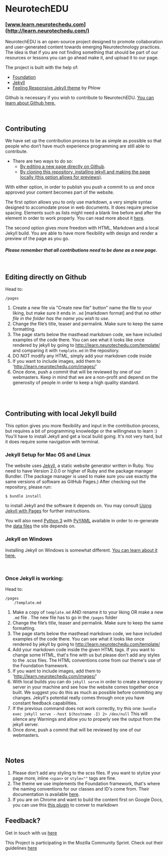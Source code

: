 # NeurotechEDU
### [www.learn.neurotechedu.com](http://learn.neurotechedu.com/)

NeurotechEDU is an open-source project designed to promote collaboration and user-generated content towards emerging Neurotechnology practices.
The idea is that if you are not finding something that should be part of our resources or lessons you can go ahead make it, and upload it to our page.

The project is built with the help of:

 * [Foundation](http://foundation.zurb.com/)
 * [Jekyll](http://jekyllrb.com/)
 * [Feeling Responsive Jekyll theme](https://phlow.github.io/feeling-responsive/) by Phlow

Github is necessary if you wish to contribute to NeurotechEDU. [You can learn about Github here.](https://guides.github.com/activities/hello-world/)

<br>

## Contributing

We have set up the contribution process to be as simple as possible so that people who don’t have much experience programming are still able to contribute. 

+ There are two ways to do so:
  - [By editing a new page directly on Github](#editing-directly-on-github).
  - [By cloning this repository, installing jekyll and making the page locally (this option allows for previews)](#contributing-with-local-jekyll-build).

With either option, in order to publish you push a commit to us and once approved your content becomes part of the website.

The first option allows you to only use markdown, a very simple syntax designed to accomodate prose in web documents. It does require precise spacing. Elements such as lists might need a blank line before and after the element in order to work properly. You can read more about it [here](https://guides.github.com/features/mastering-markdown/).

The second option gives more freedom with HTML, Markdown and a local Jekyll build. You are able to have more flexibility with design and render a preview of the page as you go.  
  
#### *Please remember that all contributions need to be done as a new page*.  
<br>


## Editing directly on Github

Head to: 
```
/pages
```

1. Create a new file via "Create new file" button" name the file to your liking, but make sure it ends in `.md` [markdown format] and that *no other file in the folder has the name you wish to use*.
2. Change the file’s title, teaser and permalink. Make sure to keep the same formatting.
3. The page starts below the masthead markdown code, we have included examples of the code there. You can see what it looks like once rendered by jekyll by going to http://learn.neurotechedu.com/template/ and comparing it with `template.md` in the repository. 
4. DO NOT modify any HTML, simply add your markdown code inside 
5. If you want to include images, add them to 'http://learn.neurotechedu.com/images/'
6. Once done, push a commit that will be reviewed by one of our webmasters. Keep in mind that we are a non-profit and depend on the generosity of people in order to keep a high quality standard.
<br>
<br>


## Contributing with local Jekyll build

This option gives you more flexibility and input in the contribution process, but requires a bit of programming knowledge or the willingness to learn :) You'll have to install Jekyll and get a local build going. It's not very hard, but it does require some navigation with terminal.



### Jekyll Setup for Mac OS and Linux

The website uses [Jekyll](http://jekyllrb.com/), a static website generator written in Ruby.
You need to have Version 2.0.0 or higher of Ruby and the package manager Bundler.
(The package manager is used to make sure you use exactly the same versions of software as GitHub Pages.)
After checking out the repository, please run:

```
$ bundle install
```

to install Jekyll and the software it depends on.
You may consult [Using Jekyll with Pages](https://help.github.com/articles/using-jekyll-with-pages/) for further instructions.

You will also need [Python 3](http://python.org/) with
[PyYAML](https://pypi.python.org/pypi/PyYAML/) available in order to
re-generate the [data files](#details) the site depends on.


### Jekyll on Windows

Installing Jekyll on Windows is somewhat different. [You can learn about it here.](https://jekyllrb.com/docs/windows/)

<br>

### Once Jekyll is working:

Head to: 
```
/pages
    /template.md
```

1. Make a copy of `template.md` AND rename it to your liking OR make a new `.md` file . The new file has to go in the `/pages` folder
2. Change the file’s title, teaser and permalink. Make sure to keep the same formatting.
3. The page starts below the masthead markdown code, we have included examples of the code there. You can see what it looks like once rendered by jekyll by going to http://learn.neurotechedu.com/template/
4. Add your markdown code inside the given HTML tags. If you want to change some HTML, that's fine with us but please don't add any styles to the .scss files. The HTML conventions come from our theme's use of the Foundation framework.
5. If you want to include images, add them to 'http://learn.neurotechedu.com/images/'
6. With local builds you can do `jekyll serve` in order to create a temporary server in your machine and see how the website comes together once built. We suggest you do this as much as possible before commiting any changes. Jekyll's potential really comes through once you have constant feedback capabilities.
7. If the previous command does not work correctly, try this one: `bundle exec jekyll serve --host $(hostname -I) 2> /dev/null` This will silence any Warnings and allow you to properly see the output from the jekyll server.
8. Once done, push a commit that will be reviewed by one of our webmasters. 

<br>

## Notes

1. Please don't add any styling to the scss files. If you want to stylize your page more, inline `<span>` or `style=""` tags are fine.
2. The theme we use implements the Foundation framework, that's where the naming conventions for our classes and ID's come from. Their documentation is available [here](http://foundation.zurb.com/sites/docs/v/5.5.3/components/grid.html).
3. If you are on Chrome and want to build the content first on Google Docs, you can use this [this plugin](https://chrome.google.com/webstore/detail/docs-to-markdown/igffnbdfnodiaphfmfaiiaegmoljbghf) to conver to markdown



## Feedback?

Get in touch with us [here](https://docs.google.com/forms/d/e/1FAIpQLScUB1BwxUr6pKxe8yTS4JqU7veFXyYgFOETUDRluG5pK7E7tg/viewform?c=0&w=1)

This Project is participating in the Mozilla Community Sprint. Check out their guidelines [here](https://www.mozilla.org/en-US/about/governance/policies/participation/)


